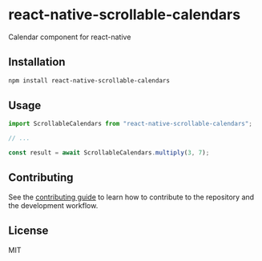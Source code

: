 # react-native-scrollable-calendars

Calendar component for react-native

## Installation

```sh
npm install react-native-scrollable-calendars
```

## Usage

```js
import ScrollableCalendars from "react-native-scrollable-calendars";

// ...

const result = await ScrollableCalendars.multiply(3, 7);
```

## Contributing

See the [contributing guide](CONTRIBUTING.md) to learn how to contribute to the repository and the development workflow.

## License

MIT
